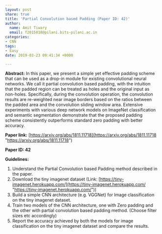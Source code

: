 ```yaml
---
layout: post
share: true
title: 'Partial Convolution based Padding (Paper ID: 42)'
author:
  name: Amit Tiwary
  email: f2015818@pilani.bits-pilani.ac.in
categories:
- CNN
tags:
- Easy
date: 2019-03-23 09:41:34 +0000

---
```

**Abstract:** In this paper, we present a simple yet effective padding scheme that can be used as a drop-in module for existing convolutional neural networks. We call it partial convolution based padding, with the intuition that the padded region can be treated as holes and the original input as non-holes. Specifically, during the convolution operation, the convolution results are re-weighted near image borders based on the ratios between the padded area and the convolution sliding window area. Extensive experiments with various deep network models on ImageNet classification and semantic segmentation demonstrate that the proposed padding scheme consistently outperforms standard zero padding with better accuracy.

**Paper link:** [https://arxiv.org/abs/1811.11718](https://arxiv.org/abs/1811.11718 "https://arxiv.org/abs/1811.11718")

**Paper ID: 42**

**Guidelines:**

1. Understand the Partial Convolution based Padding method described in the paper.
2. Download the tiny imagenet dataset (Link: [https://tiny-imagenet.herokuapp.com/](https://tiny-imagenet.herokuapp.com/ "https://tiny-imagenet.herokuapp.com/"))
3. Build a simple CNN architecture (e.g. VGGNet) for Image classification on the tiny imagenet dataset.
4. Train two models of the CNN architecture, one with Zero padding and the other with partial convolution based padding method. (Choose filter sizes etc accordingly)
5. Report the accuracy achieved by both the models for image classification on the tiny imagenet dataset and compare the results.